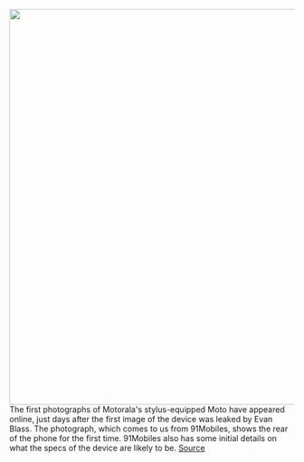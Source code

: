 <img src='https://cdn.vox-cdn.com/thumbor/KS-x0JihTQoq8taw1Uf76CkQpIU=/0x0:2009x1340/1200x800/filters:focal(845x510:1165x830)/cdn.vox-cdn.com/uploads/chorus_image/image/66218939/stylus.0.jpg' width='700px' /><br/>
The first photographs of Motorala's stylus-equipped Moto have appeared online, just days after the first image of the device was leaked by Evan Blass. The photograph, which comes to us from 91Mobiles, shows the rear of the phone for the first time. 91Mobiles also has some initial details on what the specs of the device are likely to be.
<a href='https://www.theverge.com/2020/1/30/21114921/moto-g-stylus-leaked-photograph-camera-specs-snapdragon-ram'> Source <a/>